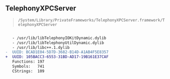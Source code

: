 ## TelephonyXPCServer

> `/System/Library/PrivateFrameworks/TelephonyXPCServer.framework/TelephonyXPCServer`

```diff

   - /usr/lib/libTelephonyIOKitDynamic.dylib
   - /usr/lib/libTelephonyUtilDynamic.dylib
   - /usr/lib/libc++.1.dylib
-  UUID: BCAD1E04-5D7D-3682-B14D-A1AB4F5E8357
+  UUID: 105BACC3-6553-31BD-AD17-19B161E37CAF
   Functions: 197
   Symbols:   741
   CStrings:  109

```
